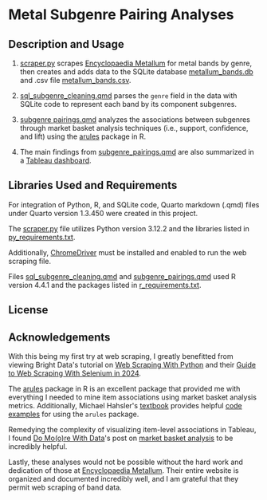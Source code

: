 # Metal Subgenre Pairing Analyses

## Description and Usage 

1. [scraper.py](scraper.py) scrapes [Encyclopaedia Metallum](https://www.metal-archives.com/browse/genre) for metal bands by genre, then creates and adds data to the SQLite database [metallum_bands.db](metallum_bands.db) and .csv file [metallum_bands.csv](data/metallum_bands.csv).

2. [sql_subgenre_cleaning.qmd](sql_subgenre_cleaning.qmd) parses the `genre` field in the data with SQLite code to represent each band by its component subgenres. 

3. [subgenre pairings.qmd](subgenre_pairings.qmd) analyzes the associations between subgenres through market basket analysis techniques (i.e., support, confidence, and lift) using the [arules](https://github.com/mhahsler/arules) package in R. 

4. The main findings from [subgenre_pairings.qmd](subgenre_pairings.qmd) are also summarized in a [Tableau dashboard](https://public.tableau.com/app/profile/kevin.miller4132/viz/Metal_Subgenre_MBA/MetalSubgenrePairings?publish=yes).

## Libraries Used and Requirements

For integration of Python, R, and SQLite code, Quarto markdown (.qmd) files under Quarto version 1.3.450 were created in this project. 

The [scraper.py](scraper.py) file utilizes Python version 3.12.2 and the libraries listed in [py_requirements.txt](py_requirements.txt). 

Additionally, [ChromeDriver](https://developer.chrome.com/docs/chromedriver/downloads) must be installed and enabled to run the web scraping file. 

Files [sql_subgenre_cleaning.qmd](sql_subgenre_cleaning.qmd) and [subgenre_pairings.qmd](subgenre_pairings.qmd) used R version 4.4.1 and the packages listed in [r_requirements.txt](r_requirements.txt).

## License

## Acknowledgements

With this being my first try at web scraping, I greatly benefitted from viewing Bright Data's tutorial on [Web Scraping With Python](https://brightdata.com/blog/how-tos/web-scraping-with-python) 
and their [Guide to Web Scraping With Selenium in 2024](https://brightdata.com/blog/how-tos/using-selenium-for-web-scraping).

The [arules](https://github.com/mhahsler/arules) package in R is an excellent package that provided me with everything I needed to mine item associations using market basket analysis metrics. Additionally, Michael Hahsler's [textbook](https://mhahsler.github.io/Introduction_to_Data_Mining_R_Examples/book/index.html) provides helpful [code examples](https://mhahsler.github.io/Introduction_to_Data_Mining_R_Examples/book/association-analysis-basic-concepts-and-algorithms.html) for using the `arules` package.

Remedying the complexity of visualizing item-level associations in Tableau, I found [Do Mo(o)re With Data](https://domoorewithdata.com/)'s post on [market basket analysis](https://domoorewithdata.com/2023/07/19/it-depends-market-basket-analysis/) to be incredibly helpful. 

Lastly, these analyses would not be possible without the hard work and dedication of those at [Encyclopaedia Metallum](https://www.metal-archives.com/). Their entire website is organized and documented incredibly well, and I am grateful that they permit web scraping of band data. 